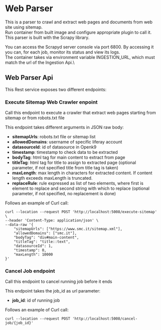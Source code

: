 # Web Parser

This is a parser to crawl and extract web pages and documents from web site using sitemap. \
Run container from built image and configure appropriate plugin to call it.\
This parser is built with the Scrapy library.

You can access the Scrapyd server console via port 6800. By accessing it you can, for each job, monitor its status and view its logs.\
The container takes via environment variable INGESTION_URL, which must match the url of the Ingestion Api.\

## Web Parser Api

This Rest service exposes two different endpoints:

### Execute Sitemap Web Crawler enpoint

Call this endpoint to execute a crawler that extract web pages starting from sitemap or from robots.txt file

This endpoint takes different arguments in JSON raw body:

- **sitemapUrls**: robots.txt file or sitemap list
- **allowedDomains**: username of specific liferay account
- **datasourceId**: id of datasource in Openk9
- **timestamp**: timestamp to check data to be extracted
- **bodyTag**: html tag for main content to extract from page
- **titleTag**: html tag for title to assign to extracted page (optional parameter, if not specified title from title tag is taken)
- **maxLength**: max length in characters for extracted content. If content length exceeds maxLength is truncated.
- **replaceRule**: rule expressed as list of two elements, where first is element to replace and second string with which to replace (optional parameter, if not specified, no replacement is done)

Follows an example of Curl call:

```
curl --location --request POST 'http://localhost:5008/execute-sitemap' \
--header 'Content-Type: application/json' \
--data-raw '{
    "sitemapUrls": ["https://www.smc.it/sitemap.xml"],
    "allowedDomains": ["smc.it"],
    "bodyTag": "div#main-content",
    "titleTag": "title::text",
    "datasourceId": 1,
    "timestamp": 0,
    "maxLength": 10000
}'
```

### Cancel Job endpoint

Call this endpoint to cancel running job before it ends 

This endpoint takes the job_id as url parameter:

- **job_id**: id of running job

Follows an example of Curl call:

```
curl --location --request POST 'http://localhost:5008/cancel-job/{job_id}'
```